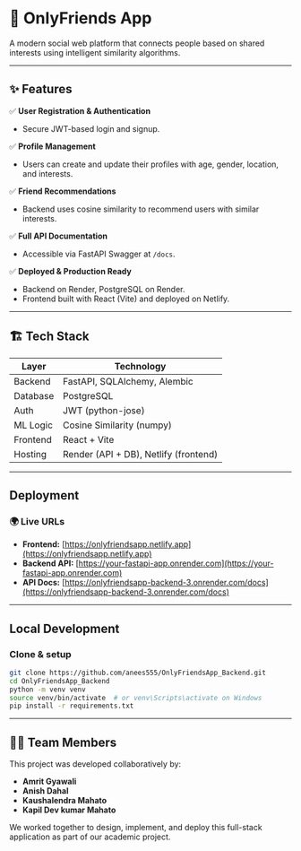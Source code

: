 # 🚀 OnlyFriends App

A modern social web platform that connects people based on shared interests using intelligent similarity algorithms.

---

## ✨ Features

✅ **User Registration & Authentication**
- Secure JWT-based login and signup.

✅ **Profile Management**
- Users can create and update their profiles with age, gender, location, and interests.

✅ **Friend Recommendations**
- Backend uses cosine similarity to recommend users with similar interests.

✅ **Full API Documentation**
- Accessible via FastAPI Swagger at `/docs`.

✅ **Deployed & Production Ready**
- Backend on Render, PostgreSQL on Render.
- Frontend built with React (Vite) and deployed on Netlify.

---

## 🏗️ Tech Stack

| Layer     | Technology                    |
|-----------|-------------------------------|
| Backend   | FastAPI, SQLAlchemy, Alembic  |
| Database  | PostgreSQL                    |
| Auth      | JWT (python-jose)             |
| ML Logic  | Cosine Similarity (numpy)     |
| Frontend  | React + Vite                  |
| Hosting   | Render (API + DB), Netlify (frontend) |

---

##  Deployment

### 🌍 Live URLs
- **Frontend:** [https://onlyfriendsapp.netlify.app](https://onlyfriendsapp.netlify.app)
- **Backend API:** [https://your-fastapi-app.onrender.com](https://your-fastapi-app.onrender.com)
- **API Docs:** [https://onlyfriendsapp-backend-3.onrender.com/docs](https://onlyfriendsapp-backend-3.onrender.com/docs)


---

##  Local Development

###  Clone & setup
```bash
git clone https://github.com/anees555/OnlyFriendsApp_Backend.git
cd OnlyFriendsApp_Backend
python -m venv venv
source venv/bin/activate  # or venv\Scripts\activate on Windows
pip install -r requirements.txt
```
--- 

## 👨‍💻 Team Members

This project was developed collaboratively by:

- **Amrit Gyawali** 
- **Anish Dahal** 
- **Kaushalendra Mahato** 
- **Kapil Dev kumar Mahato**

We worked together to design, implement, and deploy this full-stack application as part of our academic project.

